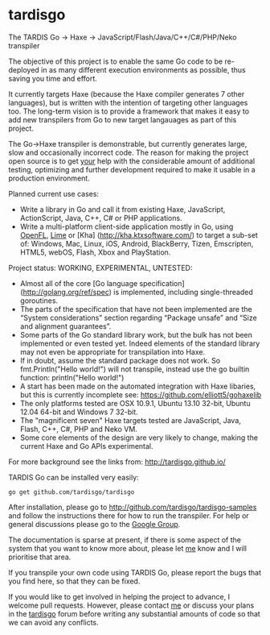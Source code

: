 tardisgo
========

The TARDIS Go -> Haxe -> JavaScript/Flash/Java/C++/C#/PHP/Neko transpiler 

The objective of this project is to enable the same Go code to be re-deployed in  as many different execution environments as possible, thus saving you time and effort. 

It currently targets Haxe (because the Haxe compiler generates 7 other languages), but is written with the intention of targeting other languages too. The long-term vision is to provide a framework that makes it easy to add new transpilers from Go to new target langauages as part of this project.

The Go->Haxe transpiler is demonstrable, but currently generates large, slow and  occasionally incorrect code. The reason for making the project open source is to get <u>your</u> help with the considerable amount of additional testing, optimizing and further development required to make it usable in a production environment.

Planned current use cases: 
- Write a library in Go and call it from  existing Haxe, JavaScript, ActionScript, Java, C++, C# or PHP applications.
- Write a multi-platform client-side application mostly in Go, using [OpenFL](http://openfl.org), [Lime](https://github.com/openfl/lime) or [Kha] (http://kha.ktxsoftware.com/) to target a sub-set of: 
Windows,
Mac,
Linux,
iOS,
Android,
BlackBerry,
Tizen,
Emscripten,
HTML5,
webOS,
Flash,
Xbox and PlayStation.

Project status: WORKING, EXPERIMENTAL, UNTESTED:
- Almost all of the core [Go language specification] (http://golang.org/ref/spec) is implemented, including single-threaded goroutines.
- The parts of the specification that have not been implemented are the “System considerations” section regarding “Package unsafe” and “Size and alignment guarantees”. 
- Some parts of the Go standard library work, but the bulk has not been implemented or even tested yet. Indeed elements of the standard library may not even be appropriate for transpilation into Haxe. 
- If in doubt, assume the standard package does not work. So fmt.Println("Hello world!") will not transpile, instead use the go builtin function: println("Hello world!")
- A start has been made on the automated integration with Haxe libaries, but this is currently incomplete see: https://github.com/elliott5/gohaxelib
- The only platforms tested are OSX 10.9.1, Ubuntu 13.10 32-bit, Ubuntu 12.04 64-bit and Windows 7 32-bit. 
- The "magnificent seven" Haxe targets tested are JavaScript, Java, Flash, C++, C#, PHP and Neko VM. 
- Some core elements of the design are very likely to change, making the current Haxe and Go APIs experimental.

For more background see the links from: http://tardisgo.github.io/

TARDIS Go can be installed very easily:
```
go get github.com/tardisgo/tardisgo
```

After installation, please go to http://github.com/tardisgo/tardisgo-samples and follow the instructions there for how to run the transpiler. 
For help or general discussions please go to the [Google Group](https://groups.google.com/d/forum/tardisgo). 

The documentation is sparse at present, if there is some aspect of the system that you want to know more about, please let [me](https://github.com/elliott5) know and I will prioritise that area.

If you transpile your own code using TARDIS Go, please report the bugs that you find here, so that they can be fixed.

If you would like to get involved in helping the project to advance, I welcome pull requests. However, please contact [me](https://github.com/elliott5) or discuss your plans in the [tardisgo](https://groups.google.com/d/forum/tardisgo) forum before writing any substantial amounts of code so that we can avoid any conflicts. 

